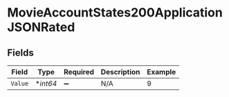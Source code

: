 # MovieAccountStates200ApplicationJSONRated


## Fields

| Field              | Type               | Required           | Description        | Example            |
| ------------------ | ------------------ | ------------------ | ------------------ | ------------------ |
| `Value`            | **int64*           | :heavy_minus_sign: | N/A                | 9                  |